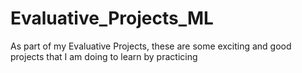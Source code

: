# Evaluative_Projects_ML
As part of my Evaluative Projects, these are some exciting and good projects that I am doing to learn by practicing
